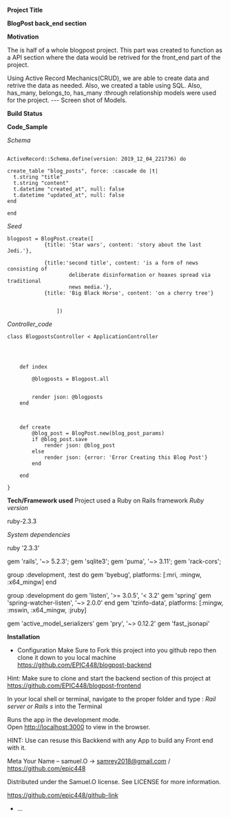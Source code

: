 
**Project Title**
 
 **BlogPost back_end section**

**Motivation**

 The is half of a whole blogpost project. This part was created to function as a API section where the data would be retrived for the front_end part of the project. 

 Using Active Record Mechanics(CRUD), we are able to create data and retrive the data as needed. Also, we created a table using SQL. Also, has_many, belongs_to, has_many :through relationship  models were used for the project.
   --- Screen shot of Models.



**Build Status**

**Code_Sample**

 *Schema*
  ```

ActiveRecord::Schema.define(version: 2019_12_04_221736) do

  create_table "blog_posts", force: :cascade do |t|
    t.string "title"
    t.string "content"
    t.datetime "created_at", null: false
    t.datetime "updated_at", null: false
  end

end
  ```

*Seed*

```
blogpost = BlogPost.create([
            {title: 'Star wars', content: 'story about the last Jedi.'}, 
                   
            {title:'second title', content: 'is a form of news consisting of 
                    deliberate disinformation or hoaxes spread via traditional 
                    news media.'},
            {title: 'Big Black Horse', content: 'on a cherry tree'}


                ])
```

*Controller_code*
```
class BlogpostsController < ApplicationController


    
    
    def index

        @blogposts = Blogpost.all 

  
        render json: @blogposts
    end



    def create
        @blog_post = BlogPost.new(blog_post_params)
        if @blog_post.save
            render json: @blog_post
        else
            render json: {error: 'Error Creating this Blog Post'}
        end
        
    end

}
```

**Tech/Framework used**
  Project used a Ruby on Rails framework
  *Ruby version*

ruby-2.3.3

   *System dependencies*


ruby '2.3.3'

gem 'rails', '~> 5.2.3';
gem 'sqlite3';
gem 'puma', '~> 3.11';
gem 'rack-cors';

group :development, :test do
  gem 'byebug', platforms: [:mri, :mingw, :x64_mingw]
end

group :development do
  gem 'listen', '>= 3.0.5', '< 3.2'
  gem 'spring'
  gem 'spring-watcher-listen', '~> 2.0.0'
end
gem 'tzinfo-data', platforms: [:mingw, :mswin, :x64_mingw, :jruby]

gem 'active_model_serializers'
gem 'pry', '~> 0.12.2'
gem 'fast_jsonapi'

**Installation**
* Configuration
Make Sure to Fork this project into you github repo then clone it down to you local machine https://github.com/EPIC448/blogpost-backend

Hint: Make sure to  clone and start the backend section of this project at https://github.com/EPIC448/blogpost-frontend

 In your local shell or terminal, navigate to  the proper folder and type :
  *Rail server or Rails s*
   into the Terminal


Runs the app in the development mode.<br />
Open [http://localhost:3000](http://localhost:3000) to view in the browser.



HINT: Use can resuse this Backkend with any App to build any Front end with it.  

Meta
Your Name – samuel.O -> samrey2018@gmail.com / https://github.com/epic448

Distributed under the Samuel.O license. See LICENSE for more information.

https://github.com/epic448/github-link


* ...





